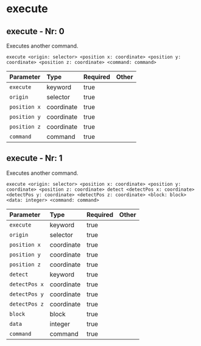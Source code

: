 # execute

## execute - Nr: 0

Executes another command.

```mcfunction
execute <origin: selector> <position x: coordinate> <position y: coordinate> <position z: coordinate> <command: command>
```

|Parameter|Type|Required|Other|
|:---|:---|:---|:---|
|`execute`|keyword|true||
|`origin`|selector|true||
|`position x`|coordinate|true||
|`position y`|coordinate|true||
|`position z`|coordinate|true||
|`command`|command|true||



## execute - Nr: 1

Executes another command.

```mcfunction
execute <origin: selector> <position x: coordinate> <position y: coordinate> <position z: coordinate> detect <detectPos x: coordinate> <detectPos y: coordinate> <detectPos z: coordinate> <block: block> <data: integer> <command: command>
```

|Parameter|Type|Required|Other|
|:---|:---|:---|:---|
|`execute`|keyword|true||
|`origin`|selector|true||
|`position x`|coordinate|true||
|`position y`|coordinate|true||
|`position z`|coordinate|true||
|`detect`|keyword|true||
|`detectPos x`|coordinate|true||
|`detectPos y`|coordinate|true||
|`detectPos z`|coordinate|true||
|`block`|block|true||
|`data`|integer|true||
|`command`|command|true||

